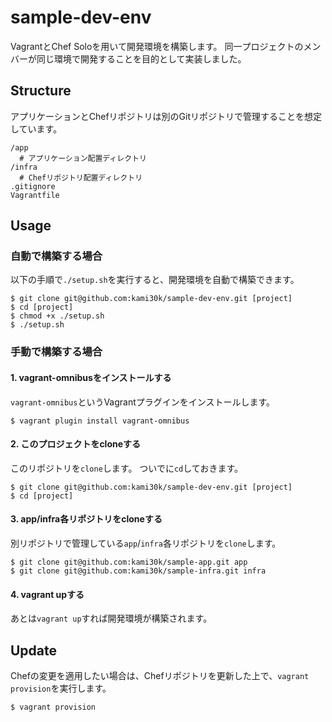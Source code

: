 # sample-dev-env

VagrantとChef Soloを用いて開発環境を構築します。
同一プロジェクトのメンバーが同じ環境で開発することを目的として実装しました。

## Structure

アプリケーションとChefリポジトリは別のGitリポジトリで管理することを想定しています。

```
/app
  # アプリケーション配置ディレクトリ
/infra
  # Chefリポジトリ配置ディレクトリ
.gitignore
Vagrantfile
```

## Usage

### 自動で構築する場合

以下の手順で`./setup.sh`を実行すると、開発環境を自動で構築できます。

```
$ git clone git@github.com:kami30k/sample-dev-env.git [project]
$ cd [project]
$ chmod +x ./setup.sh
$ ./setup.sh
```

### 手動で構築する場合

#### 1. vagrant-omnibusをインストールする

`vagrant-omnibus`というVagrantプラグインをインストールします。

```
$ vagrant plugin install vagrant-omnibus
```

#### 2. このプロジェクトをcloneする

このリポジトリを`clone`します。
ついでに`cd`しておきます。

```
$ git clone git@github.com:kami30k/sample-dev-env.git [project]
$ cd [project]
```

#### 3. app/infra各リポジトリをcloneする

別リポジトリで管理している`app`/`infra`各リポジトリを`clone`します。

```
$ git clone git@github.com:kami30k/sample-app.git app
$ git clone git@github.com:kami30k/sample-infra.git infra
```

#### 4. vagrant upする

あとは`vagrant up`すれば開発環境が構築されます。

## Update

Chefの変更を適用したい場合は、Chefリポジトリを更新した上で、`vagrant provision`を実行します。

```
$ vagrant provision
```
